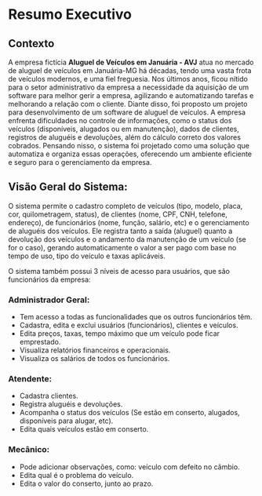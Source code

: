# Resumo Executivo
## Contexto
A empresa fictícia <strong>Aluguel de Veículos em Januária - AVJ</strong> atua no mercado de aluguel de veículos em Januária-MG há décadas, tendo uma vasta frota de veículos modernos, e uma fiel freguesia. Nos últimos anos, ficou nítido para o setor administrativo da empresa a necessidade da aquisição de um software para melhor gerir a empresa, agilizando e automatizando tarefas e melhorando a relação com o cliente. Diante disso, foi proposto um projeto para desenvolvimento de um software de aluguel de veículos. A empresa enfrenta dificuldades no controle de informações, como o status dos veículos (disponíveis, alugados ou em manutenção), dados de clientes, registros de aluguéis e devoluções, além do cálculo correto dos valores cobrados. Pensando nisso, o sistema foi projetado como uma solução que automatiza e organiza essas operações, oferecendo um ambiente eficiente e seguro para o gerenciamento da empresa. 

## Visão Geral do Sistema:
O sistema permite o cadastro completo de veículos (tipo, modelo, placa, cor, quilometragem, status), de clientes (nome, CPF, CNH, telefone, endereço), de funcionários (nome, função, salário, etc) e o gerenciamento de aluguéis dos veículos. Ele registra tanto a saída (aluguel) quanto a devolução dos veículos e o andamento da manutenção de um veículo (se for o caso), gerando automaticamente o valor a ser pago com base no tempo de uso, tipo do veículo e taxas aplicáveis.

O sistema também possui 3 níveis de acesso para usuários, que são funcionários da empresa:

### Administrador Geral: 
* Tem acesso a todas as funcionalidades que os outros funcionários têm.
* Cadastra, edita e exclui usuários (funcionários), clientes e veículos. 
* Edita preços, taxas, tempo máximo que um veículo pode ficar emprestado.
* Visualiza relatórios financeiros e operacionais.
* Visualiza os salários de todos os funcionários.

### Atendente: 
* Cadastra clientes.
* Registra aluguéis e devoluções.
* Acompanha o status dos veículos (Se estão em conserto, alugados, disponíveis para alugar, etc).
* Edita quais veículos estão em conserto.

### Mecânico: 
* Pode adicionar observações, como: veículo com defeito no câmbio.
* Edita qual é o problema do veículo.
* Edita o valor do conserto, junto ao prazo.
	


